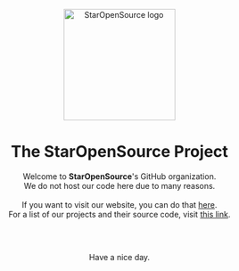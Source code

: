 <p align=center><img src="https://fs.staropensource.de/imgs/branding/staropensource/current/round.png" alt="StarOpenSource logo" width=200 height=200></p>
<h1 align=center><b>The StarOpenSource Project</b></h1>
<p align=center>Welcome to <b>StarOpenSource</b>'s GitHub organization.<br/>We do not host our code here due to many reasons.<br/><br/>If you want to visit our website, you can do that <a href="https://z.staropensource.de/website">here</a>.<br/>For a list of our projects and their source code, visit <a href="https://z.staropensource.de/repos">this link</a>.</p>
<h2></h2><br/>
<p align=center>Have a nice day.</p>
